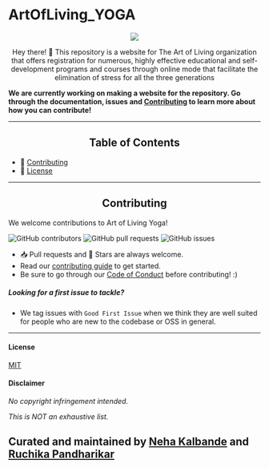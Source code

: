 # ArtOfLiving_YOGA


<p align="center">
  <img src="https://github.com/ruchika-01p/ArtOfLiving_YOGA/blob/main/src/images/LOGO1.svg" />
</p>


<div align="center"> Hey there! 🙌 This repository is a website for The Art of Living organization that offers registration for numerous, highly effective educational and self-development programs and courses through online mode that facilitate the elimination of stress for all the three generations 
</div>


**We are currently working on making a website for the repository. Go through the documentation, issues and [Contributing](#Contributing) to learn more about how you can contribute!**



---

## <div align="center">Table of Contents</div>

- :handshake: [Contributing](#Contributing)
- :key: [License](#License)

---



## <div align="center">Contributing</div>

We welcome contributions to Art of Living Yoga!

![GitHub contributors](https://img.shields.io/github/contributors/ruchika-01p/ArtOfLiving_YOGA?color=2E61C5&logo=Github&style=for-the-badge)
![GitHub pull requests](https://img.shields.io/github/issues-pr/ruchika-01p/ArtOfLiving_YOGA?logo=Github&style=for-the-badge)
![GitHub issues](https://img.shields.io/github/issues/ruchika-01p/ArtOfLiving_YOGA?logo=Github&style=for-the-badge)


- 📥 Pull requests and 🌟 Stars are always welcome.
- Read our [contributing guide](Contributing.md) to get started.
- Be sure to go through our [Code of Conduct](Code-of-Conduct.md) before contributing! :)


##### Looking for a first issue to tackle?

- We tag issues with `Good First Issue` when we think they are well suited for people who are new to the codebase or OSS in general.

---

#### License
[MIT](https://github.com/ruchika-01p/ArtOfLiving_YOGA/blob/main/LICENSE.md)

#### Disclaimer
_No copyright infringement intended._

_This is NOT an exhaustive list._

## Curated and maintained by [Neha Kalbande](https://github.com/nehakalbande) and [Ruchika Pandharikar](https://github.com/ruchika-01p)
